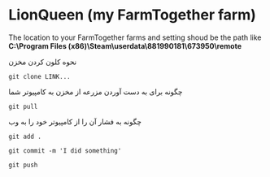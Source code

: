 # LionQueen (my FarmTogether farm)

The location to your FarmTogether farms and setting shoud be the path like **C:\Program Files (x86)\Steam\userdata\881990181\673950\remote**


نحوه کلون کردن مخزن

```
git clone LINK...
```

چگونه برای به دست آوردن مزرعه از مخزن به کامپیوتر شما

```
git pull
```

چگونه به فشار آن را از کامپیوتر خود را به وب

```
git add .

git commit -m 'I did something'

git push
```


